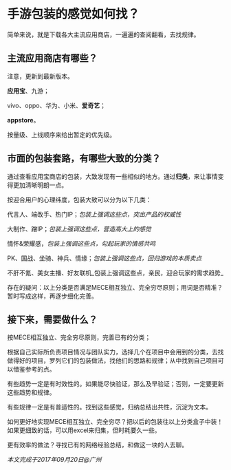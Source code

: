 # 手游包装的感觉如何找？

简单来说，就是下载各大主流应用商店，一遍遍的查阅翻看，去找规律。

## 主流应用商店有哪些？

注意，更新到最新版本。

**应用宝**、九游；

vivo、oppo、华为、小米、**爱奇艺**；

**appstore**。

按量级、上线顺序来给出暂定的优先级。

## 市面的包装套路，有哪些大致的分类？

通过查看应用宝商店的包装，大致发现有一些相似的地方。通过**归类**，来让事情变得更加清晰明朗一点。

按迎合用户的心理纬度，包装大致可以分为以下几类：

代言人、端改手、热门IP；_包装上强调这些点，突出产品的权威性_

大制作、蹭IP；_包装上强调这些点，营造高大上的感觉_

情怀&荣耀感，_包装上强调这些点，勾起玩家的情感共鸣_

PK、国战、坐骑、神兵、情缘；_包装上强调这些点，回归游戏的本质卖点_

不肝不氪、美女主播、好友联机_包装上强调这些点，亲民，迎合玩家的需求趋势_

存在的疑问：以上分类是否满足MECE相互独立、完全穷尽原则；用词是否精准？暂时写成这样，再逐步细化完善。

## 接下来，需要做什么？

按MECE相互独立、完全穷尽原则，完善已有的分类；

根据自己实际所负责项目情况与团队实力，选择几个在项目中会用到的分类，去找做得好的项目，罗列它们的包装做法，找他们的思路和规律；从中找到自己项目可以借鉴参考的点。

有些趋势一定是有时效性的。如果能尽快验证，那么及早验证；否则，一定要更新这些趋势和规律。

有些规律一定是有普适性的。找到这些感觉，归纳总结出共性，沉淀为文本。

如何更好地实现MECE相互独立、完全穷尽？把以后的包装往以上分类盒子中装！如果更细致的话，可以用excel来归集，但时耗要久一些。

更有效率的做法？寻找已有的网络经验总结，和做这一块的人去聊。

_本文完成于2017年09月20日@广州_
